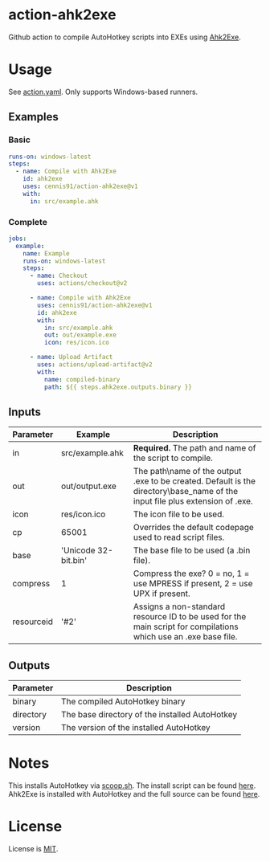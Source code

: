 # action-ahk2exe

Github action to compile AutoHotkey scripts into EXEs using [Ahk2Exe](https://www.autohotkey.com/docs/Scripts.htm#ahk2exe).

# Usage

See [action.yaml](action.yaml). Only supports Windows-based runners.

## Examples

### Basic
```yaml
runs-on: windows-latest
steps:
  - name: Compile with Ahk2Exe
    id: ahk2exe
    uses: cennis91/action-ahk2exe@v1
    with:
      in: src/example.ahk
```

### Complete
```yaml
jobs:
  example:
    name: Example
    runs-on: windows-latest
    steps:
      - name: Checkout
        uses: actions/checkout@v2

      - name: Compile with Ahk2Exe
        uses: cennis91/action-ahk2exe@v1
        id: ahk2exe
        with:
          in: src/example.ahk
          out: out/example.exe
          icon: res/icon.ico

      - name: Upload Artifact
        uses: actions/upload-artifact@v2
        with:
          name: compiled-binary
          path: ${{ steps.ahk2exe.outputs.binary }}
```

## Inputs

| Parameter  | Example              | Description |
| ---------- | -------------------- | ----------- |
| in         | src/example.ahk      | **Required.** The path and name of the script to compile. |
| out        | out/output.exe       | The path\name of the output .exe to be created. Default is the directory\base_name of the input file plus extension of .exe. |
| icon       | res/icon.ico         | The icon file to be used. |
| cp         | 65001                | Overrides the default codepage used to read script files. |
| base       | 'Unicode 32-bit.bin' | The base file to be used (a .bin file). |
| compress   | 1                    | Compress the exe? 0 = no, 1 = use MPRESS if present, 2 = use UPX if present. |
| resourceid | '#2'                 | Assigns a non-standard resource ID to be used for the main script for compilations which use an .exe base file. |

## Outputs

| Parameter  | Description |
| ---------- | ----------- |
| binary     | The compiled AutoHotkey binary |
| directory  | The base directory of the installed AutoHotkey |
| version    | The version of the installed AutoHotkey |

# Notes

This installs AutoHotkey via [scoop.sh](https://scoop.sh/). The install script can be found [here](https://github.com/lukesampson/scoop-extras/blob/master/bucket/autohotkey.json). Ahk2Exe is installed with AutoHotkey and the full source can be found [here](https://github.com/AutoHotkey/Ahk2Exe).

# License

License is [MIT](LICENSE.md).
